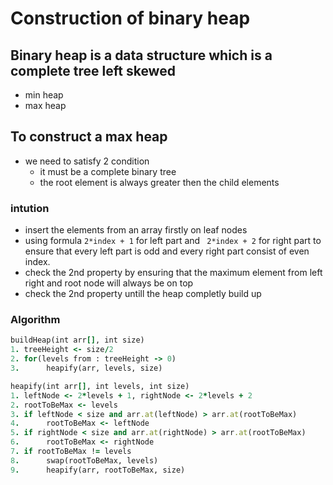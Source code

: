 # Construction of binary heap
## Binary heap is a data structure which is a complete tree left skewed
- min heap
- max heap

## To construct a max heap
- we need to satisfy 2 condition
	- it must be a complete binary tree
	- the root element is always greater then the child elements

### intution
- insert the elements from an array firstly on leaf nodes
- using formula ``` 2*index + 1 ``` for left part and ``` 2*index + 2``` for right part to ensure that every left part is odd and every right part consist of even index.
- check the 2nd property by ensuring that the maximum element from left right and root node will always be on top
- check the 2nd property untill the heap completly build up


### Algorithm

```ruby
buildHeap(int arr[], int size)
1. treeHeight <- size/2
2. for(levels from : treeHeight -> 0)
3. 		heapify(arr, levels, size)

heapify(int arr[], int levels, int size)
1. leftNode <- 2*levels + 1, rightNode <- 2*levels + 2
2. rootToBeMax <- levels
3. if leftNode < size and arr.at(leftNode) > arr.at(rootToBeMax)
4. 		rootToBeMax <- leftNode
5. if rightNode < size and arr.at(rightNode) > arr.at(rootToBeMax)
6. 		rootToBeMax <- rightNode
7. if rootToBeMax != levels
8. 		swap(rootToBeMax, levels)
9. 		heapify(arr, rootToBeMax, size)
```